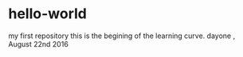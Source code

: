 # hello-world
my first repository
this is the begining of the learning curve. dayone , August 22nd 2016
